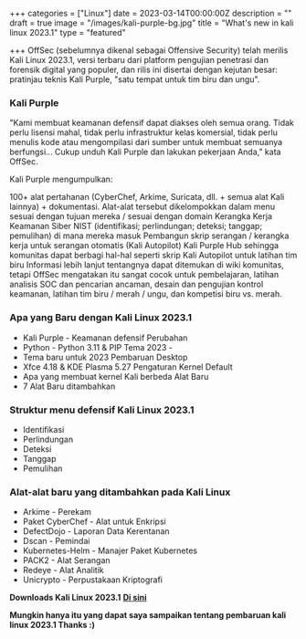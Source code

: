 +++
categories = ["Linux"]
date = 2023-03-14T00:00:00Z
description = ""
draft = true
image = "/images/kali-purple-bg.jpg"
title = "What's new in kali linux 2023.1"
type = "featured"

+++
OffSec (sebelumnya dikenal sebagai Offensive Security) telah merilis Kali Linux 2023.1, versi terbaru dari platform pengujian penetrasi dan forensik digital yang populer, dan rilis ini disertai dengan kejutan besar: pratinjau teknis Kali Purple, "satu tempat untuk tim biru dan ungu".

### **Kali Purple**

"Kami membuat keamanan defensif dapat diakses oleh semua orang. Tidak perlu lisensi mahal, tidak perlu infrastruktur kelas komersial, tidak perlu menulis kode atau mengompilasi dari sumber untuk membuat semuanya berfungsi... Cukup unduh Kali Purple dan lakukan pekerjaan Anda," kata OffSec.

Kali Purple mengumpulkan:

100+ alat pertahanan (CyberChef, Arkime, Suricata, dll. + semua alat Kali lainnya) + dokumentasi. Alat-alat tersebut dikelompokkan dalam menu sesuai dengan tujuan mereka / sesuai dengan domain Kerangka Kerja Keamanan Siber NIST (identifikasi; perlindungan; deteksi; tanggap; pemulihan) di mana mereka masuk Pembangun skrip serangan / kerangka kerja untuk serangan otomatis (Kali Autopilot) Kali Purple Hub sehingga komunitas dapat berbagi hal-hal seperti skrip Kali Autopilot untuk latihan tim biru Informasi lebih lanjut tentangnya dapat ditemukan di wiki komunitas, tetapi OffSec mengatakan itu sangat cocok untuk pembelajaran, latihan analisis SOC dan pencarian ancaman, desain dan pengujian kontrol keamanan, latihan tim biru / merah / ungu, dan kompetisi biru vs. merah.

### **Apa yang Baru dengan Kali Linux 2023.1**

* Kali Purple - Keamanan defensif Perubahan 
* Python - Python 3.11 & PIP Tema 2023 -
* Tema baru untuk 2023 Pembaruan Desktop 
* Xfce 4.18 & KDE Plasma 5.27 Pengaturan Kernel Default 
* Apa yang membuat kernel Kali berbeda Alat Baru 
* 7 Alat Baru ditambahkan

### **Struktur menu defensif Kali Linux 2023.1**

* Identifikasi
* Perlindungan 
* Deteksi 
* Tanggap 
* Pemulihan

### **Alat-alat baru yang ditambahkan pada Kali Linux**

* Arkime - Perekam 
* Paket CyberChef - Alat untuk Enkripsi 
* DefectDojo - Laporan Data Kerentanan 
* Dscan - Pemindai 
* Kubernetes-Helm - Manajer Paket Kubernetes 
* PACK2 - Alat Serangan 
* Redeye - Alat Analitik 
* Unicrypto - Perpustakaan Kriptografi

**Downloads Kali Linux 2023.1** [**Di sini**](https://cdimage.kali.org/kali-2023.1/kali-linux-2023.1-installer-purple-amd64.iso)

**Mungkin hanya itu yang dapat saya sampaikan tentang pembaruan kali linux 2023.1 Thanks :)**